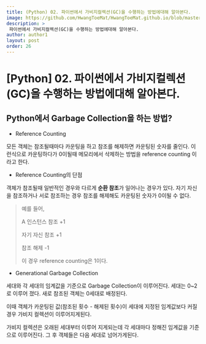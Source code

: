```yaml
---
title: (Python) 02. 파이썬에서 가비지컬렉션(GC)을 수행하는 방법에대해 알아본다.
image: https://github.com/HwangToeMat/HwangToeMat.github.io/blob/master/Computer-Science/image/etc/python/2/0.jpeg?raw=true
description: >
 파이썬에서 가비지컬렉션(GC)을 수행하는 방법에대해 알아본다.
author: author1
layout: post
order: 26
---
```


# [Python] 02. 파이썬에서 가비지컬렉션(GC)을 수행하는 방법에대해 알아본다.

## Python에서 Garbage Collection을 하는 방법?

- Reference Counting

 모든 객체는 참조될때마다 카운팅을 하고 참조를 해제하면 카운팅된 숫자를 줄인다. 이런식으로 카운팅하다가 0이될때 메모리에서 삭제하는 방법을 reference counting 이라고 한다.
 
- Reference Counting의 단점

 객체가 참조될때 일반적인 경우와 다르게 **순환 참조**가 일어나는 경우가 있다. 자기 자신을 참조하거나 서로 참조하는 경우 참조를 해제해도 카운팅된 숫자가 0이될 수 없다.
 
 > 예를 들어,
 >
 > A 인스턴스 참조   +1
 >
 > 자기 자신 참조    +1
 >
 > 참조 해제    -1
 >
 > 이 경우 reference counting은 1이다. 

- Generational Garbage Collection
 
 세대와 각 세대의 임계값을 기준으로 Garbage Collection이 이루어진다. 세대는 0~2로 이루어 졌다.
 새로 참조된 객체는 0세대로 배정된다. 
 
 이때 객체가 카운팅된 값(참조된 횟수 - 해제된 횟수)이 세대에 지정된 임계값보다 커질경우 가비지 컬렉션이 이루어지게된다.
 
 가비지 컬렉션은 오래된 세대부터 이루어 지게되는데 각 세대마다 정해진 임계값을 기준으로 이루어진다.
 그 후 객체들은 다음 세대로 넘어가게된다.
 
